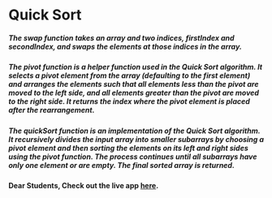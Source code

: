 # Quick Sort

##### The swap function takes an array and two indices, firstIndex and secondIndex, and swaps the elements at those indices in the array.

##### The pivot function is a helper function used in the Quick Sort algorithm. It selects a pivot element from the array (defaulting to the first element) and arranges the elements such that all elements less than the pivot are moved to the left side, and all elements greater than the pivot are moved to the right side. It returns the index where the pivot element is placed after the rearrangement.

##### The quickSort function is an implementation of the Quick Sort algorithm. It recursively divides the input array into smaller subarrays by choosing a pivot element and then sorting the elements on its left and right sides using the pivot function. The process continues until all subarrays have only one element or are empty. The final sorted array is returned.

#### Dear Students, Check out the live app [here](https://kdeepika-brs.github.io/Quick-Sort/).

